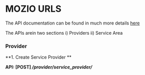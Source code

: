 # MOZIO URLS

The API documentation can be found in much more details [here](https://documenter.getpostman.com/view/1853397/U16kq5DT)

The APIs arein two sections i) Providers ii) Service Area

### Provider

**1. Create Service Provider **

**API: [POST] _/provider/service_provider/_**
